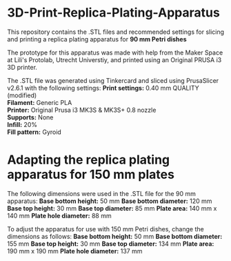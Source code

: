 # 3D-Print-Replica-Plating-Apparatus
This repository contains the .STL files and recommended settings for slicing and printing a replica plating apparatus for **90 mm Petri dishes**

The prototype for this apparatus was made with help from the Maker Space at Lili's Protolab, Utrecht Universtiy, and printed using an Original PRUSA i3 3D printer.

The .STL file was generated using Tinkercard and sliced using PrusaSlicer v2.6.1 with the following settings:
  **Print settings:** 0.40 mm QUALITY (modified)  
  **Filament:** Generic PLA  
  **Printer:** Original Prusa i3 MK3S & MK3S+ 0.8 nozzle  
  **Supports:** None  
  **Infill:** 20%  
  **Fill pattern:** Gyroid  

# Adapting the replica plating apparatus for 150 mm plates
The following dimensions were used in the .STL file for the 90 mm apparatus:
  **Base bottom height:** 50 mm
  **Base bottom diameter:** 120 mm
  **Base top height:** 30 mm
  **Base top diameter:** 85 mm
  **Plate area:** 140 mm x 140 mm
  **Plate hole diameter:** 88 mm

To adjust the apparatus for use with 150 mm Petri dishes, change the dimensions as follows:
  **Base bottom height:** 50 mm
  **Base bottom diameter:** 155 mm
  **Base top height:** 30 mm
  **Base top diameter:** 134 mm
  **Plate area:** 190 mm x 190 mm
  **Plate hole diameter:** 137 mm

